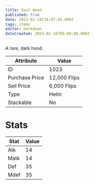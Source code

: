 ```yaml
---
title: Soul Hood
published: true
date: 2023-02-18T16:07:45.000Z
tags: items
editor: markdown
dateCreated: 2023-02-16T00:00:00.000Z
---
```


A rare, dark hood.

|Attribute|Value|
|-|-|
|ID|1023|
|Purchase Price|12,000 Flips|
|Sell Price|6,000 Flips|
|Type|Helm|
|Stackable|No|

# Stats
|Stat|Value|
|-|-|
|Atk|14|
|Matk|14|
|Def|35|
|Mdef|35|
